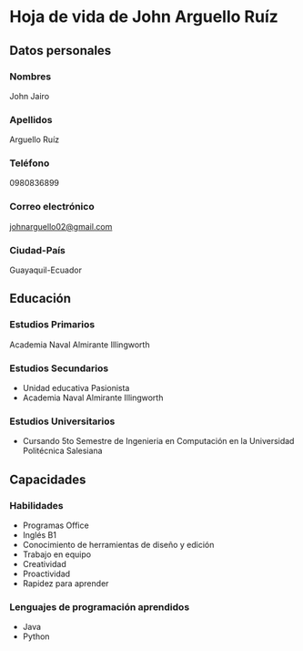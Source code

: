 # Hoja de vida de John Arguello Ruíz

## Datos personales

### Nombres
John Jairo
### Apellidos
Arguello Ruíz
### Teléfono
0980836899
### Correo electrónico
johnarguello02@gmail.com
### Ciudad-País
Guayaquil-Ecuador

## Educación

### Estudios Primarios
Academia Naval Almirante Illingworth

### Estudios Secundarios
- Unidad educativa Pasionista 
- Academia Naval Almirante Illingworth

### Estudios Universitarios
- Cursando 5to Semestre de Ingenieria en Computación en la Universidad Politécnica Salesiana

## Capacidades

### Habilidades
- Programas Office
- Inglés B1
- Conocimiento de herramientas de diseño y edición
- Trabajo en equipo
- Creatividad
- Proactividad
- Rapidez para aprender

### Lenguajes de programación aprendidos
- Java
- Python
  














